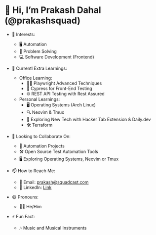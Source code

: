 # 👋 Hi, I’m Prakash Dahal (@prakashsquad)

- 👀 Interests:
  - 🖥️ Automation
  - 🧩 Problem Solving
  - 💻 Software Development (Frontend)

- 🌱 Currentl Extra Learnings:
  - Office Learning:
    - 🕵️‍♂️ Playwright Advanced Techniques
    - 🧪 Cypress for Front-End Testing
    - 🌐 REST API Testing with Rest Assured
  - Personal Learnings:
    - 🖥️ Operating Systems (Arch Linux)
    - 🔍 Neovim & Tmux
    - 🚀 Exploring New Tech with Hacker Tab Extension & Daily.dev
    - 🛠️ Terraform
    
- 🤝 Looking to Collaborate On:
  - 🤖 Automation Projects
  - 🛠️ Open Source Test Automation Tools
  - 🖥️ Exploring Operating Systems, Neovim or Tmux

- 📫 How to Reach Me:
  - 📧 Email: <prakash@squadcast.com>
  - 🔗 LinkedIn: [Link](https://www.linkedin.com/in/dahal-prakash-1720/)

- 😄 Pronouns:
  - 👨‍💻 He/Him

- ⚡ Fun Fact:
  - 🎶 Music and Musical Instruments
